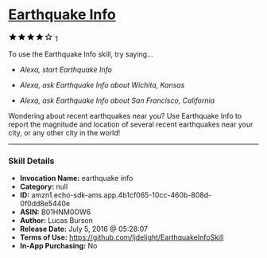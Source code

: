 # [Earthquake Info](http://alexa.amazon.com/#skills/amzn1.echo-sdk-ams.app.4b1cf065-10cc-460b-808d-0f0dd8e5440e)
![4 stars](../../images/ic_star_black_18dp_1x.png)![4 stars](../../images/ic_star_black_18dp_1x.png)![4 stars](../../images/ic_star_black_18dp_1x.png)![4 stars](../../images/ic_star_black_18dp_1x.png)![4 stars](../../images/ic_star_border_black_18dp_1x.png) 1

To use the Earthquake Info skill, try saying...

* *Alexa, start Earthquake Info*

* *Alexa, ask Earthquake Info about Wichita, Kansas*

* *Alexa, ask Earthquake Info about San Francisco, California*

Wondering about recent earthquakes near you? Use Earthquake Info to report the magnitude and location of several recent earthquakes near your city, or any other city in the world!

***

### Skill Details

* **Invocation Name:** earthquake info
* **Category:** null
* **ID:** amzn1.echo-sdk-ams.app.4b1cf065-10cc-460b-808d-0f0dd8e5440e
* **ASIN:** B01HNM0OW6
* **Author:** Lucas Burson
* **Release Date:** July 5, 2016 @ 05:28:07
* **Terms of Use:** https://github.com/ljdelight/EarthquakeInfoSkill
* **In-App Purchasing:** No
